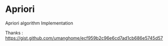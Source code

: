 # Apriori
Apriori algorithm Implementation

Thanks : https://gist.github.com/umanghome/ecf959b2c96e6cd7ad1cb686e5745d57
